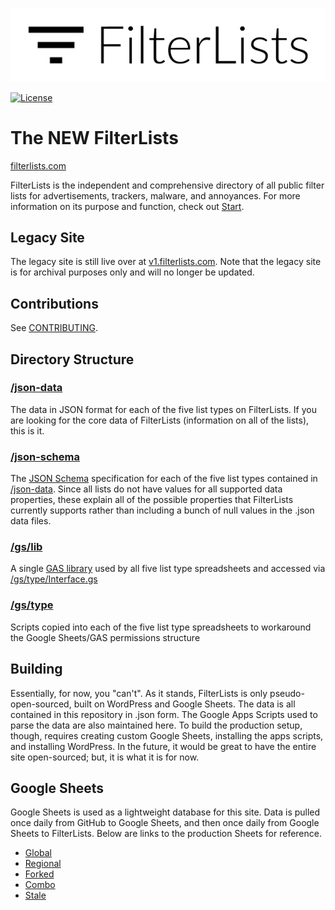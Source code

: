 ![FilterLists](https://github.com/collinbarrett/FilterLists/blob/master/imgs/logo_filterlists.png)

[![License](https://img.shields.io/badge/License-GPLv3-blue.svg)](https://github.com/collinbarrett/FilterLists/blob/master/LICENSE)
# The NEW FilterLists
[filterlists.com](https://filterlists.com)

FilterLists is the independent and comprehensive directory of all public filter lists for advertisements, trackers, malware, and annoyances. For more information on its purpose and function, check out [Start](https://filterlists.com/start/).

## Legacy Site

The legacy site is still live over at [v1.filterlists.com](https://v1.filterlists.com). Note that the legacy site is for archival purposes only and will no longer be updated.

## Contributions
See [CONTRIBUTING](https://github.com/collinbarrett/FilterLists/blob/master/CONTRIBUTING.md).

## Directory Structure

### [/json-data](https://github.com/collinbarrett/FilterLists/tree/master/json-data)
The data in JSON format for each of the five list types on FilterLists. If you are looking for the core data of FilterLists (information on all of the lists), this is it.

### [/json-schema](https://github.com/collinbarrett/FilterLists/tree/master/json-schema)
The [JSON Schema](http://json-schema.org/) specification for each of the five list types contained in [/json-data](https://github.com/collinbarrett/FilterLists/tree/master/json-data). Since all lists do not have values for all supported data properties, these explain all of the possible properties that FilterLists currently supports rather than including a bunch of null values in the .json data files.

### [/gs/lib](https://github.com/collinbarrett/FilterLists/tree/master/gs/lib)
A single [GAS library](https://developers.google.com/apps-script/guide_libraries) used by all five list type spreadsheets and accessed via [/gs/type/Interface.gs](https://github.com/collinbarrett/FilterLists/blob/master/gs/type/Interface.gs)

### [/gs/type](https://github.com/collinbarrett/FilterLists/tree/master/gs/type)
Scripts copied into each of the five list type spreadsheets to workaround the Google Sheets/GAS permissions structure

## Building
Essentially, for now, you "can't". As it stands, FilterLists is only pseudo-open-sourced, built on WordPress and Google Sheets. The data is all contained in this repository in .json form. The Google Apps Scripts used to parse the data are also maintained here. To build the production setup, though, requires creating custom Google Sheets, installing the apps scripts, and installing WordPress. In the future, it would be great to have the entire site open-sourced; but, it is what it is for now.

## Google Sheets
Google Sheets is used as a lightweight database for this site. Data is pulled once daily from GitHub to Google Sheets, and then once daily from Google Sheets to FilterLists. Below are links to the production Sheets for reference.
 - [Global](https://docs.google.com/spreadsheets/d/1RB5zne9-tIoT5mIbAq1c6-5447UI0emWngOaTgjiCAE/edit?usp=sharing)
 - [Regional](https://docs.google.com/spreadsheets/d/1Xb1y9OZ71zjkq5MiBmyCHsvFYdUfVRx6PAnlS93lqd4/edit?usp=sharing)
 - [Forked](https://docs.google.com/spreadsheets/d/1TX29KMGNVxgj7f6TD0RiuMCLfKhM5qVIG1dkNTesV5Y/edit?usp=sharing)
 - [Combo](https://docs.google.com/spreadsheets/d/15OULPbqny8Lc7qtoftDvgIerUt8id6MdlSnIcwpsdJs/edit?usp=sharing)
 - [Stale](https://docs.google.com/spreadsheets/d/17SZKzZSMHfP0rz2xxAb0bGnfxTSkqpYCAyhjHO0cmAM/edit?usp=sharing)
